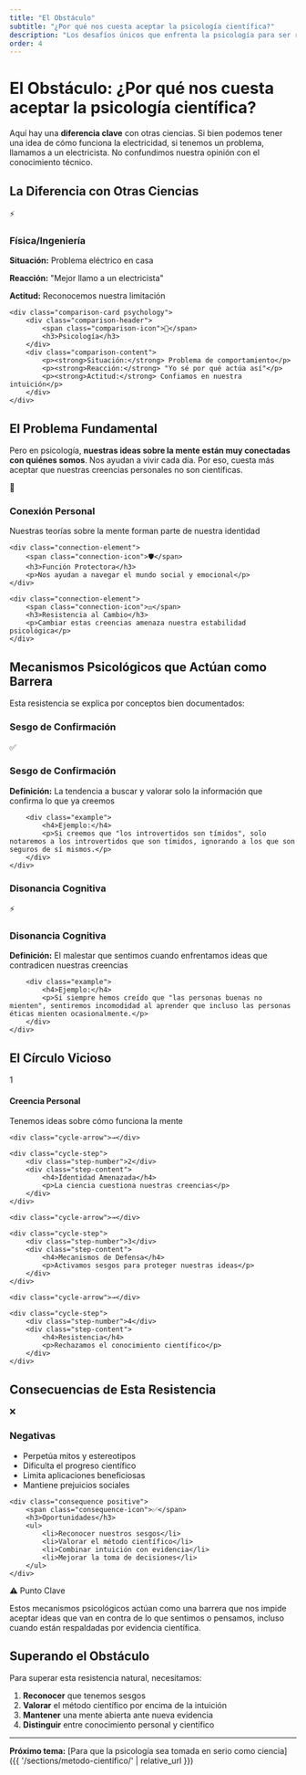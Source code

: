 ```yaml
---
title: "El Obstáculo"
subtitle: "¿Por qué nos cuesta aceptar la psicología científica?"
description: "Los desafíos únicos que enfrenta la psicología para ser reconocida como ciencia"
order: 4
---
```


# El Obstáculo: ¿Por qué nos cuesta aceptar la psicología científica?

Aquí hay una **diferencia clave** con otras ciencias. Si bien podemos tener una idea de cómo funciona la electricidad, si tenemos un problema, llamamos a un electricista. No confundimos nuestra opinión con el conocimiento técnico.

## La Diferencia con Otras Ciencias

<div class="comparison-section">
    <div class="comparison-card physics">
        <div class="comparison-header">
            <span class="comparison-icon">⚡</span>
            <h3>Física/Ingeniería</h3>
        </div>
        <div class="comparison-content">
            <p><strong>Situación:</strong> Problema eléctrico en casa</p>
            <p><strong>Reacción:</strong> "Mejor llamo a un electricista"</p>
            <p><strong>Actitud:</strong> Reconocemos nuestra limitación</p>
        </div>
    </div>

    <div class="comparison-card psychology">
        <div class="comparison-header">
            <span class="comparison-icon">🧠</span>
            <h3>Psicología</h3>
        </div>
        <div class="comparison-content">
            <p><strong>Situación:</strong> Problema de comportamiento</p>
            <p><strong>Reacción:</strong> "Yo sé por qué actúa así"</p>
            <p><strong>Actitud:</strong> Confiamos en nuestra intuición</p>
        </div>
    </div>
</div>

## El Problema Fundamental

Pero en psicología, **nuestras ideas sobre la mente están muy conectadas con quiénes somos**. Nos ayudan a vivir cada día. Por eso, cuesta más aceptar que nuestras creencias personales no son científicas.

<div class="mind-connection">
    <div class="connection-element">
        <span class="connection-icon">🔗</span>
        <h3>Conexión Personal</h3>
        <p>Nuestras teorías sobre la mente forman parte de nuestra identidad</p>
    </div>

    <div class="connection-element">
        <span class="connection-icon">🛡️</span>
        <h3>Función Protectora</h3>
        <p>Nos ayudan a navegar el mundo social y emocional</p>
    </div>

    <div class="connection-element">
        <span class="connection-icon">⚖️</span>
        <h3>Resistencia al Cambio</h3>
        <p>Cambiar estas creencias amenaza nuestra estabilidad psicológica</p>
    </div>
</div>

## Mecanismos Psicológicos que Actúan como Barrera

Esta resistencia se explica por conceptos bien documentados:

### Sesgo de Confirmación

<div class="mechanism-card confirmation">
    <div class="mechanism-header">
        <span class="mechanism-icon">✅</span>
        <h3>Sesgo de Confirmación</h3>
    </div>
    <div class="mechanism-content">
        <p><strong>Definición:</strong> La tendencia a buscar y valorar solo la información que confirma lo que ya creemos</p>

        <div class="example">
            <h4>Ejemplo:</h4>
            <p>Si creemos que "los introvertidos son tímidos", solo notaremos a los introvertidos que son tímidos, ignorando a los que son seguros de sí mismos.</p>
        </div>
    </div>
</div>

### Disonancia Cognitiva

<div class="mechanism-card dissonance">
    <div class="mechanism-header">
        <span class="mechanism-icon">⚡</span>
        <h3>Disonancia Cognitiva</h3>
    </div>
    <div class="mechanism-content">
        <p><strong>Definición:</strong> El malestar que sentimos cuando enfrentamos ideas que contradicen nuestras creencias</p>

        <div class="example">
            <h4>Ejemplo:</h4>
            <p>Si siempre hemos creído que "las personas buenas no mienten", sentiremos incomodidad al aprender que incluso las personas éticas mienten ocasionalmente.</p>
        </div>
    </div>
</div>

## El Círculo Vicioso

<div class="vicious-cycle">
    <div class="cycle-step">
        <div class="step-number">1</div>
        <div class="step-content">
            <h4>Creencia Personal</h4>
            <p>Tenemos ideas sobre cómo funciona la mente</p>
        </div>
    </div>

    <div class="cycle-arrow">→</div>

    <div class="cycle-step">
        <div class="step-number">2</div>
        <div class="step-content">
            <h4>Identidad Amenazada</h4>
            <p>La ciencia cuestiona nuestras creencias</p>
        </div>
    </div>

    <div class="cycle-arrow">→</div>

    <div class="cycle-step">
        <div class="step-number">3</div>
        <div class="step-content">
            <h4>Mecanismos de Defensa</h4>
            <p>Activamos sesgos para proteger nuestras ideas</p>
        </div>
    </div>

    <div class="cycle-arrow">→</div>

    <div class="cycle-step">
        <div class="step-number">4</div>
        <div class="step-content">
            <h4>Resistencia</h4>
            <p>Rechazamos el conocimiento científico</p>
        </div>
    </div>
</div>

## Consecuencias de Esta Resistencia

<div class="consequences">
    <div class="consequence negative">
        <span class="consequence-icon">❌</span>
        <h3>Negativas</h3>
        <ul>
            <li>Perpetúa mitos y estereotipos</li>
            <li>Dificulta el progreso científico</li>
            <li>Limita aplicaciones beneficiosas</li>
            <li>Mantiene prejuicios sociales</li>
        </ul>
    </div>

    <div class="consequence positive">
        <span class="consequence-icon">✅</span>
        <h3>Oportunidades</h3>
        <ul>
            <li>Reconocer nuestros sesgos</li>
            <li>Valorar el método científico</li>
            <li>Combinar intuición con evidencia</li>
            <li>Mejorar la toma de decisiones</li>
        </ul>
    </div>
</div>

<div class="callout callout-warning">
    <div class="callout-header">
        <span class="callout-icon">⚠️</span>
        <span class="callout-title">Punto Clave</span>
    </div>
    <p>Estos mecanismos psicológicos actúan como una barrera que nos impide aceptar ideas que van en contra de lo que sentimos o pensamos, incluso cuando están respaldadas por evidencia científica.</p>
</div>

## Superando el Obstáculo

Para superar esta resistencia natural, necesitamos:

1. **Reconocer** que tenemos sesgos
2. **Valorar** el método científico por encima de la intuición
3. **Mantener** una mente abierta ante nueva evidencia
4. **Distinguir** entre conocimiento personal y científico

---

**Próximo tema:** [Para que la psicología sea tomada en serio como ciencia]({{ '/sections/metodo-cientifico/' | relative_url }})
